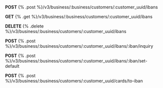 **POST** {% .post %}/v3/business/:business/customers/:customer_uuid/ibans

**GET** {% .get %}/v3/business/:business/customers/:customer_uuid/ibans

**DELETE** {% .delete %}/v3/business/:business/customers/:customer_uuid/ibans

**POST** {% .post %}/v3/business/:business/customers/:customer_uuid/ibans/:iban/inquiry

**POST** {% .post %}/v3/business/:business/customers/:customer_uuid/ibans/:iban/set-default

**POST** {% .post %}/v3/business/:business/customers/:customer_uuid/cards/to-iban